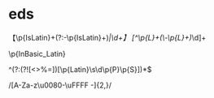 # eds

【\\p{IsLatin}+(?:-\\p{IsLatin}+)*|\\d+】
[^\\p{L}+(\\-\\p{L}+)*\\d]+

\p{InBasic_Latin}

^(?:(?![<>%=])[\p{Latin}\s\d\p{P}\p{S}])*$

/[A-Za-z\\u0080-\\uFFFF -]{2,}/
